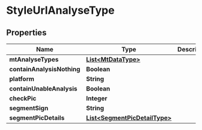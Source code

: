 

# StyleUrlAnalyseType


## Properties

Name | Type | Description | Notes
------------ | ------------- | ------------- | -------------
**mtAnalyseTypes** | [**List&lt;MtDataType&gt;**](MtDataType.md) |  |  [optional]
**containAnalysisNothing** | **Boolean** |  |  [optional]
**platform** | **String** |  |  [optional]
**containUnableAnalysis** | **Boolean** |  |  [optional]
**checkPic** | **Integer** |  |  [optional]
**segmentSign** | **String** |  |  [optional]
**segmentPicDetails** | [**List&lt;SegmentPicDetailType&gt;**](SegmentPicDetailType.md) |  |  [optional]




